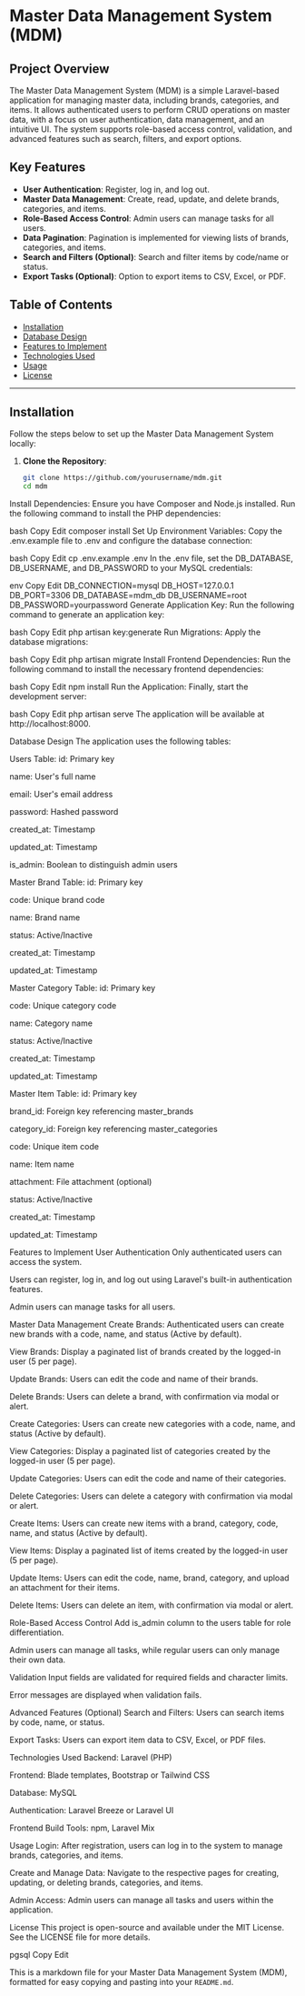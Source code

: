 # Master Data Management System (MDM)

## Project Overview
The Master Data Management System (MDM) is a simple Laravel-based application for managing master data, including brands, categories, and items. It allows authenticated users to perform CRUD operations on master data, with a focus on user authentication, data management, and an intuitive UI. The system supports role-based access control, validation, and advanced features such as search, filters, and export options.

## Key Features
- **User Authentication**: Register, log in, and log out.
- **Master Data Management**: Create, read, update, and delete brands, categories, and items.
- **Role-Based Access Control**: Admin users can manage tasks for all users.
- **Data Pagination**: Pagination is implemented for viewing lists of brands, categories, and items.
- **Search and Filters (Optional)**: Search and filter items by code/name or status.
- **Export Tasks (Optional)**: Option to export items to CSV, Excel, or PDF.

## Table of Contents
- [Installation](#installation)
- [Database Design](#database-design)
- [Features to Implement](#features-to-implement)
- [Technologies Used](#technologies-used)
- [Usage](#usage)
- [License](#license)

---

## Installation

Follow the steps below to set up the Master Data Management System locally:

1. **Clone the Repository**:
   ```bash
   git clone https://github.com/yourusername/mdm.git
   cd mdm
Install Dependencies: Ensure you have Composer and Node.js installed. Run the following command to install the PHP dependencies:

bash
Copy
Edit
composer install
Set Up Environment Variables: Copy the .env.example file to .env and configure the database connection:

bash
Copy
Edit
cp .env.example .env
In the .env file, set the DB_DATABASE, DB_USERNAME, and DB_PASSWORD to your MySQL credentials:

env
Copy
Edit
DB_CONNECTION=mysql
DB_HOST=127.0.0.1
DB_PORT=3306
DB_DATABASE=mdm_db
DB_USERNAME=root
DB_PASSWORD=yourpassword
Generate Application Key: Run the following command to generate an application key:

bash
Copy
Edit
php artisan key:generate
Run Migrations: Apply the database migrations:

bash
Copy
Edit
php artisan migrate
Install Frontend Dependencies: Run the following command to install the necessary frontend dependencies:

bash
Copy
Edit
npm install
Run the Application: Finally, start the development server:

bash
Copy
Edit
php artisan serve
The application will be available at http://localhost:8000.

Database Design
The application uses the following tables:

Users Table:
id: Primary key

name: User's full name

email: User's email address

password: Hashed password

created_at: Timestamp

updated_at: Timestamp

is_admin: Boolean to distinguish admin users

Master Brand Table:
id: Primary key

code: Unique brand code

name: Brand name

status: Active/Inactive

created_at: Timestamp

updated_at: Timestamp

Master Category Table:
id: Primary key

code: Unique category code

name: Category name

status: Active/Inactive

created_at: Timestamp

updated_at: Timestamp

Master Item Table:
id: Primary key

brand_id: Foreign key referencing master_brands

category_id: Foreign key referencing master_categories

code: Unique item code

name: Item name

attachment: File attachment (optional)

status: Active/Inactive

created_at: Timestamp

updated_at: Timestamp

Features to Implement
User Authentication
Only authenticated users can access the system.

Users can register, log in, and log out using Laravel's built-in authentication features.

Admin users can manage tasks for all users.

Master Data Management
Create Brands: Authenticated users can create new brands with a code, name, and status (Active by default).

View Brands: Display a paginated list of brands created by the logged-in user (5 per page).

Update Brands: Users can edit the code and name of their brands.

Delete Brands: Users can delete a brand, with confirmation via modal or alert.

Create Categories: Users can create new categories with a code, name, and status (Active by default).

View Categories: Display a paginated list of categories created by the logged-in user (5 per page).

Update Categories: Users can edit the code and name of their categories.

Delete Categories: Users can delete a category with confirmation via modal or alert.

Create Items: Users can create new items with a brand, category, code, name, and status (Active by default).

View Items: Display a paginated list of items created by the logged-in user (5 per page).

Update Items: Users can edit the code, name, brand, category, and upload an attachment for their items.

Delete Items: Users can delete an item, with confirmation via modal or alert.

Role-Based Access Control
Add is_admin column to the users table for role differentiation.

Admin users can manage all tasks, while regular users can only manage their own data.

Validation
Input fields are validated for required fields and character limits.

Error messages are displayed when validation fails.

Advanced Features (Optional)
Search and Filters: Users can search items by code, name, or status.

Export Tasks: Users can export item data to CSV, Excel, or PDF files.

Technologies Used
Backend: Laravel (PHP)

Frontend: Blade templates, Bootstrap or Tailwind CSS

Database: MySQL

Authentication: Laravel Breeze or Laravel UI

Frontend Build Tools: npm, Laravel Mix

Usage
Login: After registration, users can log in to the system to manage brands, categories, and items.

Create and Manage Data: Navigate to the respective pages for creating, updating, or deleting brands, categories, and items.

Admin Access: Admin users can manage all tasks and users within the application.

License
This project is open-source and available under the MIT License. See the LICENSE file for more details.

pgsql
Copy
Edit

This is a markdown file for your Master Data Management System (MDM), formatted for easy copying and pasting into your `README.md`.
